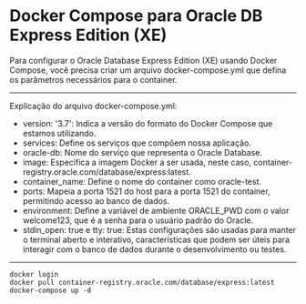 # Docker Compose para Oracle DB Express Edition (XE)

Para configurar o Oracle Database Express Edition (XE) usando Docker Compose, 
você precisa criar um arquivo docker-compose.yml que defina os parâmetros necessários para o container.

---

Explicação do arquivo docker-compose.yml:
* version: '3.7': Indica a versão do formato do Docker Compose que estamos utilizando.
* services: Define os serviços que compõem nossa aplicação.
* oracle-db: Nome do serviço que representa o Oracle Database.
* image: Especifica a imagem Docker a ser usada, neste caso, container-registry.oracle.com/database/express:latest.
* container_name: Define o nome do container como oracle-test.
* ports: Mapeia a porta 1521 do host para a porta 1521 do container, permitindo acesso ao banco de dados.
* environment: Define a variável de ambiente ORACLE_PWD com o valor welcome123, que é a senha para o usuário padrão do Oracle.
* stdin_open: true e tty: true: Estas configurações são usadas para manter o terminal aberto e interativo, características que podem ser úteis para interagir com o banco de dados durante o desenvolvimento ou testes.

---

```
docker login
docker pull container-registry.oracle.com/database/express:latest
docker-compose up -d
